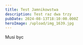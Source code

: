 ```yaml
---
title: Test Jamnikowstwa
description: Test raz dwa trzy
pubDate: 2024-08-13T18:10:00.000Z
heroImage: /upload/img_1639.jpg
---
```

Musi byc
